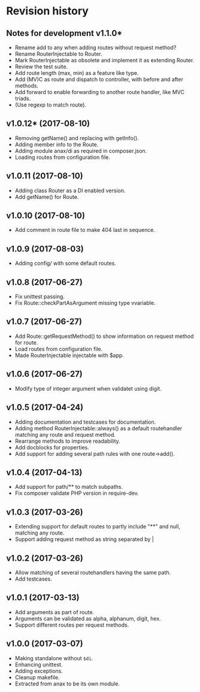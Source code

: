 Revision history
=================================

Notes for development v1.1.0*
---------------------------------

* Rename add to any when adding routes without request method?
* Rename RouterInjectable to Router.
* Mark RouterInjectable as obsolete and implement it as extending Router.
* Review the test suite.
* Add route length (max, min) as a feature like type.
* Add (MV)C as route and dispatch to controller, with before and after methods.
* Add forward to enable forwarding to another route handler, like MVC triads.
* (Use regexp to match route).


v1.0.12* (2017-08-10)
---------------------------------

* Removing getName() and replacing with getInfo().
* Adding member info to the Route.
* Adding module anax/di as required in composer.json.
* Loading routes from configuration file.


v1.0.11 (2017-08-10)
---------------------------------

* Adding class Router as a DI enabled version.
* Add getName() for Route.


v1.0.10 (2017-08-10)
---------------------------------

* Add comment in route file to make 404 last in sequence.


v1.0.9 (2017-08-03)
---------------------------------

* Adding config/ with some default routes.


v1.0.8 (2017-06-27)
---------------------------------

* Fix unittest passing.
* Fix Route::checkPartAsArgument missing type vvariable.


v1.0.7 (2017-06-27)
---------------------------------

* Add Route::getRequestMethod() to show information on request method for route.
* Load routes from configuration file.
* Made RouterInjectable injectable with $app.


v1.0.6 (2017-06-27)
---------------------------------

* Modify type of integer argument when validatet using digit.


v1.0.5 (2017-04-24)
---------------------------------

* Adding documentation and testcases for documentation.
* Adding method RouterInjectable::always() as a default routehandler matching any route and request method.
* Rearrange methods to improve readability.
* Add docblocks for properties.
* Add support for adding several path rules with one route->add().


v1.0.4 (2017-04-13)
---------------------------------

* Add support for path/** to match subpaths.
* Fix composer validate PHP version in require-dev. 


v1.0.3 (2017-03-26)
---------------------------------

* Extending support for default routes to partly include "\*\*" and null, matching any route. 
* Support adding request method as string separated by |


v1.0.2 (2017-03-26)
---------------------------------

* Allow matching of several routehandlers having the same path.
* Add testcases.


v1.0.1 (2017-03-13)
---------------------------------

* Add arguments as part of route.
* Arguments can be validated as alpha, alphanum, digit, hex.
* Support different routes per request methods.


v1.0.0 (2017-03-07)
---------------------------------

* Making standalone without `$di`.
* Enhancing unittest.
* Adding exceptions.
* Cleanup makefile.
* Extracted from anax to be its own module.
